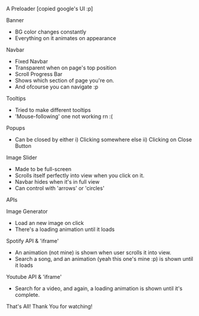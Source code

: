 A Preloader [copied google's UI :p]

Banner
  - BG color changes constantly
  - Everything on it animates on appearance

Navbar
  - Fixed Navbar
  - Transparent when on page's top position
  - Scroll Progress Bar
  - Shows which section of page you're on.
  - And ofcourse you can navigate :p

Tooltips
  - Tried to make different tooltips
  - 'Mouse-following' one not working rn :(

Popups
  - Can be closed by either
    i)  Clicking somewhere else
    ii) Clicking on Close Button

Image Slider
  - Made to be full-screen
  - Scrolls itself perfectly into view when
    you click on it.
  - Navbar hides when it's in full view
  - Can control with 'arrows' or 'circles'

APIs

Image Generator
  - Load an new image on click
  - There's a loading animation until it loads

Spotify API & 'iframe'
  - An animation (not mine) is shown when user
    scrolls it into view.
  - Search a song, and an animation (yeah this 
    one's mine :p) is shown until it loads

Youtube API & 'iframe'
  - Search for a video, and again, a loading
    animation is shown until it's complete.

That's All! Thank You for watching!

<!--
<div class="more-features">
    <span>ADDITIONAL FEATURES</span>
    <p>Aside from what's mentioned, this webpage also has:</p>
    <ul>
        <li>Sticky Navbar</li>
        <li>Scroll Progress Bar</li>
        <li>This Cool Banner :p</li>
        <li>Loading Animations
            <ul>
                <li>Preloader</li>
                <li>Fetching Data (APIs)</li>
            </ul>
        </li>
        <li>And Some Minor Ones</li>
    </ul>
</div>
-->
